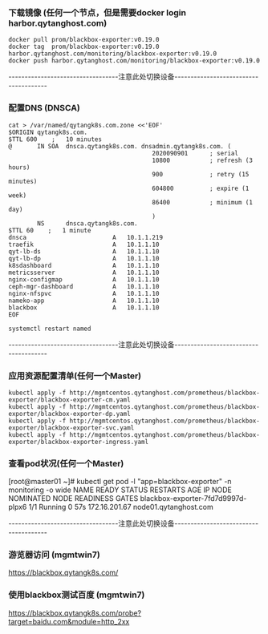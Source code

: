 ### 下载镜像 (任何一个节点，但是需要docker login harbor.qytanghost.com)
```shell script
docker pull prom/blackbox-exporter:v0.19.0
docker tag  prom/blackbox-exporter:v0.19.0 harbor.qytanghost.com/monitoring/blackbox-exporter:v0.19.0
docker push harbor.qytanghost.com/monitoring/blackbox-exporter:v0.19.0

```

----------------------------------注意此处切换设备--------------------------------------

### 配置DNS (DNSCA)
```shell script
cat > /var/named/qytangk8s.com.zone <<'EOF'
$ORIGIN qytangk8s.com.
$TTL 600    ;   10 minutes
@       IN SOA  dnsca.qytangk8s.com. dnsadmin.qytangk8s.com. (
                                        2020090901      ; serial
                                        10800           ; refresh (3 hours)
                                        900             ; retry (15 minutes)
                                        604800          ; expire (1 week)
                                        86400           ; minimum (1 day)
                                        )
        NS      dnsca.qytangk8s.com.
$TTL 60    ;   1 minute
dnsca                        A   10.1.1.219
traefik                      A   10.1.1.10
qyt-lb-ds                    A   10.1.1.10
qyt-lb-dp                    A   10.1.1.10
k8sdashboard                 A   10.1.1.10
metricsserver                A   10.1.1.10
nginx-configmap              A   10.1.1.10
ceph-mgr-dashboard           A   10.1.1.10
nginx-nfspvc                 A   10.1.1.10
nameko-app                   A   10.1.1.10
blackbox                     A   10.1.1.10
EOF

systemctl restart named

```

----------------------------------注意此处切换设备--------------------------------------

### 应用资源配置清单(任何一个Master)
```shell script
kubectl apply -f http://mgmtcentos.qytanghost.com/prometheus/blackbox-exporter/blackbox-exporter-cm.yaml
kubectl apply -f http://mgmtcentos.qytanghost.com/prometheus/blackbox-exporter/blackbox-exporter-dp.yaml
kubectl apply -f http://mgmtcentos.qytanghost.com/prometheus/blackbox-exporter/blackbox-exporter-svc.yaml
kubectl apply -f http://mgmtcentos.qytanghost.com/prometheus/blackbox-exporter/blackbox-exporter-ingress.yaml

```

### 查看pod状况(任何一个Master)
[root@master01 ~]# kubectl get pod -l "app=blackbox-exporter" -n monitoring -o wide
NAME                                 READY   STATUS    RESTARTS   AGE   IP              NODE                    NOMINATED NODE   READINESS GATES
blackbox-exporter-7fd7d9997d-plpx6   1/1     Running   0          57s   172.16.201.67   node01.qytanghost.com   <none>           <none>

----------------------------------注意此处切换设备--------------------------------------

### 游览器访问 (mgmtwin7)
https://blackbox.qytangk8s.com/

### 使用blackbox测试百度 (mgmtwin7)
https://blackbox.qytangk8s.com/probe?target=baidu.com&module=http_2xx